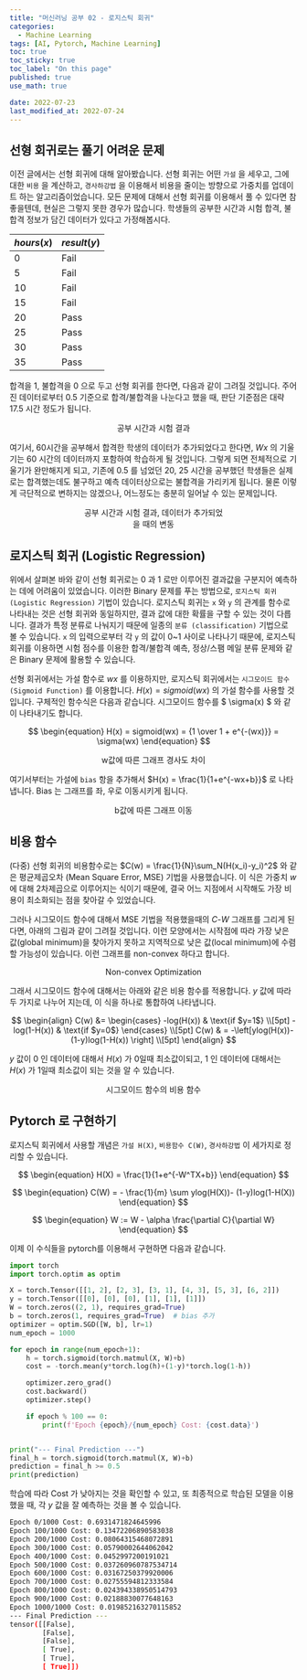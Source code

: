 ```yaml
---
title: "머신러닝 공부 02 - 로지스틱 회귀"
categories:
  - Machine Learning
tags: [AI, Pytorch, Machine Learning]
toc: true
toc_sticky: true
toc_label: "On this page"
published: true
use_math: true

date: 2022-07-23
last_modified_at: 2022-07-24
---
```


## 선형 회귀로는 풀기 어려운 문제
이전 글에서는 선형 회귀에 대해 알아봤습니다. 선형 회귀는 어떤 `가설` 을 세우고, 그에 대한 `비용` 을 계산하고, `경사하강법` 을 이용해서 비용을 줄이는 방향으로 가중치를 업데이트 하는 알고리즘이었습니다. 모든 문제에 대해서 선형 회귀를 이용해서 풀 수 있다면 참 좋을텐데, 현실은 그렇지 못한 경우가 많습니다. 학생들의 공부한 시간과 시험 합격, 불합격 정보가 담긴 데이터가 있다고 가정해봅시다.
    
|$hours(x)$|$result(y)$|
|------|-----|
|0|Fail|
|5|Fail|
|10|Fail|
|15|Fail|
|20|Pass|
|25|Pass|
|30|Pass|
|35|Pass|

합격을 1, 불합격을 0 으로 두고 선형 회귀를 한다면, 다음과 같이 그려질 것입니다. 주어진 데이터로부터 0.5 기준으로 합격/불합격을 나눈다고 했을 때, 판단 기준점은 대략 17.5 시간 정도가 됩니다.

<center>
<figure style="width:50%"> <img src="/Images/Study/mlstudy/mlstudy02-fig1.jpg" alt=""/>
<figcaption>공부 시간과 시험 결과</figcaption>
</figure>
</center>

여기서, 60시간을 공부해서 합격한 학생의 데이터가 추가되었다고 한다면, $Wx$ 의 기울기는 60 시간의 데이터까지 포함하여 학습하게 될 것입니다. 그렇게 되면 전체적으로 기울기가 완만해지게 되고, 기존에 0.5 를 넘었던 20, 25 시간을 공부했던 학생들은 실제로는 합격했는데도 불구하고 예측 데이터상으로는 불합격을 가리키게 됩니다. 물론 이렇게 극단적으로 변하지는 않겠으나, 어느정도는 충분히 일어날 수 있는 문제입니다.

<center>
<figure style="width:50%"> <img src="/Images/Study/mlstudy/mlstudy02-fig2.jpg" alt=""/>
<figcaption>공부 시간과 시험 결과, 데이터가 추가되었을 때의 변동 </figcaption>
</figure>
</center>

## 로지스틱 회귀 (Logistic Regression)
위에서 살펴본 바와 같이 선형 회귀로는 0 과 1 로만 이루어진 결과값을 구분지어 예측하는 데에 어려움이 있었습니다. 이러한 Binary 문제를 푸는 방법으로, `로지스틱 회귀 (Logistic Regression)` 기법이 있습니다. 로지스틱 회귀는 `x` 와 `y` 의 관계를 함수로 나타내는 것은 선형 회귀와 동일하지만, 결과 값에 대한 확률을 구할 수 있는 것이 다릅니다. 결과가 특정 분류로 나눠지기 때문에 일종의 `분류 (classification)` 기법으로 볼 수 있습니다. `x` 의 입력으로부터 각 `y` 의 값이 0~1 사이로 나타나기 때문에, 로지스틱 회귀를 이용하면 시험 점수를 이용한 합격/불합격 예측, 정상/스팸 메일 분류 문제와 같은 Binary 문제에 활용할 수 있습니다. 

선형 회귀에서는 가설 함수로 $wx$ 를 이용하지만, 로지스틱 회귀에서는 `시그모이드 함수 (Sigmoid Function)` 를 이용합니다. $H(x) = sigmoid(wx)$ 의 가설 함수를 사용할 것입니다. 구체적인 함수식은 다음과 같습니다. 시그모이드 함수를 $ \sigma(x) $ 와 같이 나타내기도 합니다. 

$$
\begin{equation}
H(x) = sigmoid(wx) = {1 \over 1 + e^{-(wx)}} = \sigma(wx)
\end{equation}
$$

<center>
<figure style="width:50%"> <img src="/Images/Study/mlstudy/2/sigmoid.jpg" alt=""/>
<figcaption> w값에 따른 그래프 경사도 차이 </figcaption>
</figure>
</center>

여기서부터는 가설에 `bias` 항을 추가해서 $H(x) = \frac{1}{1+e^{-wx+b}}$ 로 나타냅니다. Bias 는 그래프를 좌, 우로 이동시키게 됩니다.

<center>
<figure style="width:50%"> <img src="/Images/Study/mlstudy/2/sigmoid-bias.jpg" alt=""/>
<figcaption> b값에 따른 그래프 이동 </figcaption>
</figure>
</center>

## 비용 함수
(다중) 선형 회귀의 비용함수로는 $C(w) = \frac{1}{N}\sum_N(H(x_i)-y_i)^2$ 와 같은 평균제곱오차 (Mean Square Error, MSE) 기법을 사용했습니다. 이 식은 가중치 $w$ 에 대해 2차제곱으로 이루어지는 식이기 때문에, 결국 어느 지점에서 시작해도 가장 비용이 최소화되는 점을 찾아갈 수 있었습니다.

그러나 시그모이드 함수에 대해서 MSE 기법을 적용했을때의 $C\text{-}W$ 그래프를 그리게 된다면, 아래의 그림과 같이 그려질 것입니다. 이런 모양에서는 시작점에 따라 가장 낮은 값(global minimum)을 찾아가지 못하고 지역적으로 낮은 값(local minimum)에 수렴할 가능성이 있습니다. 이런 그래프를 non-convex 하다고 합니다.

<center>
<figure style="width:50%"> <img src="/Images/Study/mlstudy/2/nonconvex.jpg" alt=""/>
<figcaption> Non-convex Optimization </figcaption>
</figure>
</center>

그래서 시그모이드 함수에 대해서는 아래와 같은 비용 함수를 적용합니다. $y$ 값에 따라 두 가지로 나누어 지는데, 이 식을 하나로 통합하여 나타냅니다.

$$
\begin{align}
C(w) &= 
\begin{cases} -log(H(x)) & \text{if $y=1$} \\[5pt]
-log(1-H(x)) & \text{if $y=0$}
\end{cases} \\[5pt]
C(w) & = -\left[ylog(H(x))- (1-y)log(1-H(x)) \right] \\[5pt]
\end{align}
$$

$y$ 값이 0 인 데이터에 대해서 $H(x)$ 가 0일때 최소값이되고, 1 인 데이터에 대해서는 $H(x)$ 가 1일때 최소값이 되는 것을 알 수 있습니다.

<center>
<figure style="width:50%"> <img src="/Images/Study/mlstudy/2/sigmoid-cost.jpg" alt=""/>
<figcaption> 시그모이드 함수의 비용 함수 </figcaption>
</figure>
</center>

## Pytorch 로 구현하기
로지스틱 회귀에서 사용할 개념은 `가설 H(X)`, `비용함수 C(W)`, `경사하강법` 이 세가지로 정리할 수 있습니다.

$$
\begin{equation}
H(X) = \frac{1}{1+e^{-W^TX+b}}
\end{equation}
$$

$$
\begin{equation}
C(W) = - \frac{1}{m} \sum ylog(H(X))- (1-y)log(1-H(X))
\end{equation}
$$

$$
\begin{equation}
W := W - \alpha \frac{\partial C}{\partial W}
\end{equation}
$$

이제 이 수식들을 pytorch를 이용해서 구현하면 다음과 같습니다.

```python
import torch
import torch.optim as optim

X = torch.Tensor([[1, 2], [2, 3], [3, 1], [4, 3], [5, 3], [6, 2]])
y = torch.Tensor([[0], [0], [0], [1], [1], [1]])
W = torch.zeros((2, 1), requires_grad=True)
b = torch.zeros(1, requires_grad=True)  # bias 추가
optimizer = optim.SGD([W, b], lr=1)
num_epoch = 1000

for epoch in range(num_epoch+1):
    h = torch.sigmoid(torch.matmul(X, W)+b)
    cost = -torch.mean(y*torch.log(h)+(1-y)*torch.log(1-h))

    optimizer.zero_grad()
    cost.backward()
    optimizer.step()

    if epoch % 100 == 0:
        print(f'Epoch {epoch}/{num_epoch} Cost: {cost.data}')


print("--- Final Prediction ---")
final_h = torch.sigmoid(torch.matmul(X, W)+b)
prediction = final_h >= 0.5
print(prediction)
```

학습에 따라 Cost 가 낮아지는 것을 확인할 수 있고, 또 최종적으로 학습된 모델을 이용했을 때, 각 $y$ 값을 잘 예측하는 것을 볼 수 있습니다.

```bash
Epoch 0/1000 Cost: 0.6931471824645996
Epoch 100/1000 Cost: 0.13472206890583038
Epoch 200/1000 Cost: 0.08064315468072891
Epoch 300/1000 Cost: 0.05790002644062042
Epoch 400/1000 Cost: 0.0452997200191021
Epoch 500/1000 Cost: 0.037260960787534714
Epoch 600/1000 Cost: 0.03167250379920006
Epoch 700/1000 Cost: 0.02755594812333584
Epoch 800/1000 Cost: 0.024394338950514793
Epoch 900/1000 Cost: 0.02188830077648163
Epoch 1000/1000 Cost: 0.019852163270115852
--- Final Prediction ---
tensor([[False],
        [False],
        [False],
        [ True],
        [ True],
        [ True]])
```